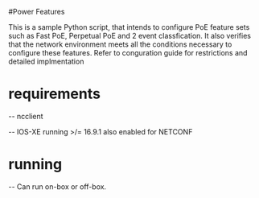 #Power Features

This is a sample Python script, that intends to configure PoE feature sets such as Fast PoE, Perpetual PoE and 2 event classfication. It also verifies that the network environment meets all the conditions necessary to configure these features. Refer to conguration guide for restrictions and detailed implmentation

# requirements
-- ncclient

-- IOS-XE running >/= 16.9.1 also enabled for NETCONF

# running
-- Can run on-box or off-box.
